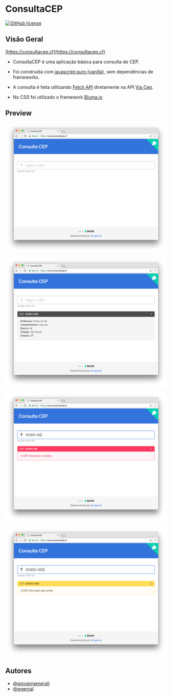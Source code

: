 # ConsultaCEP

[![GitHub license](https://img.shields.io/github/license/wgenial/s3-objects-stream-zip-php.svg)](https://github.com/wgenial/s3-objects-stream-zip-php/blob/master/LICENSE)


## Visão Geral
[https://consultacep.cf](https://consultacep.cf)

- ConsultaCEP é uma aplicação básica para consulta de CEP.

- Foi construida com [javascript puro (vanilla)](https://developer.mozilla.org/en-US/docs/Web/JavaScript/Guide), sem dependências de frameworks.

- A consulta é feita utilizando [Fetch API](https://developer.mozilla.org/en-US/docs/Web/API/Fetch_API) diretamente na API [Via Cep](https://viacep.com.br).

- No CSS foi utilizado o framework [Bluma.io](https://bulma.io)

## Preview

![screnshot1](screenshots/1.png)

![screnshot2](screenshots/2.png)

![screnshot3](screenshots/3.png)

![screnshot4](screenshots/4.png)

## Autores
* [@giovanigenerali](https://github.com/giovanigenerali)
* [@wgenial](https://github.com/wgenial)